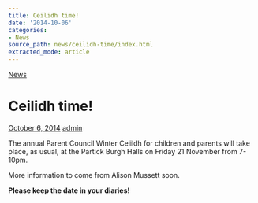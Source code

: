 ```yaml
---
title: Ceilidh time!
date: '2014-10-06'
categories:
- News
source_path: news/ceilidh-time/index.html
extracted_mode: article
---
```

[News](category/news/)

# Ceilidh time!

[October 6, 2014](news/ceilidh-time/) [admin](author/admin/)

The annual Parent Council Winter Ceiildh for children and parents will take place, as usual, at the Partick Burgh Halls on Friday 21 November from 7-10pm.

More information to come from Alison Mussett soon.

**Please keep the date in your diaries!**
